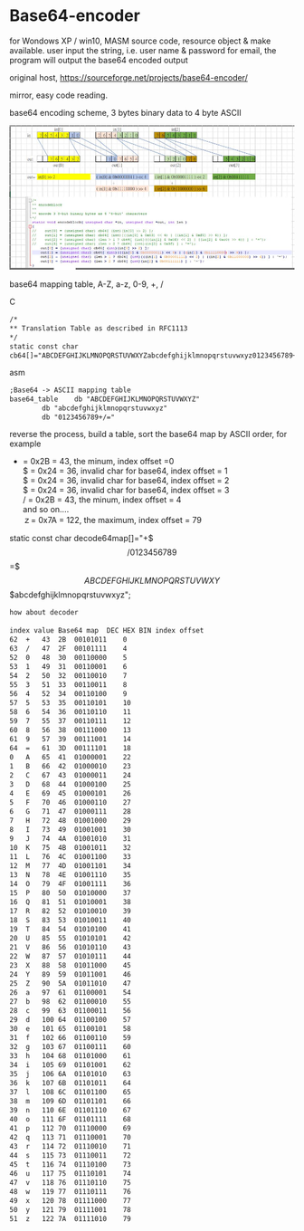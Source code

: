# Base64-encoder
for Wondows XP / win10, MASM source code, resource object &amp; make available. user input the string, i.e. user name &amp; password for email, the program will output the base64 encoded output  

original host, https://sourceforge.net/projects/base64-encoder/

mirror, easy code reading.

base64 encoding scheme, 3 bytes binary data to 4 byte ASCII  


![base64_encoding_theory.JPG](base64_encoding_theory.JPG)  


base64 mapping table, A-Z, a-z, 0-9, +, /

C
```
/*
** Translation Table as described in RFC1113
*/
static const char cb64[]="ABCDEFGHIJKLMNOPQRSTUVWXYZabcdefghijklmnopqrstuvwxyz0123456789+/";
```  

asm
```
;Base64 -> ASCII mapping table
base64_table	db "ABCDEFGHIJKLMNOPQRSTUVWXYZ"
		db "abcdefghijklmnopqrstuvwxyz"
		db "0123456789+/="
```




reverse the process, build a table, sort the base64 map by ASCII order, for example  
+ = 0x2B = 43, the minum, index offset =0  
$ = 0x24 = 36, invalid char for base64, index offset = 1  
$ = 0x24 = 36, invalid char for base64, index offset = 2  
$ = 0x24 = 36, invalid char for base64, index offset = 3  
/ = 0x2B = 43, the minum, index offset = 4  
and so on....  
ｚ= 0x7A = 122, the maximum, index offset = 79  

static const char decode64map[]="+$$$/0123456789$$$=$$$$ABCDEFGHIJKLMNOPQRSTUVWXY$$$$$$$abcdefghijklmnopqrstuvwxyz";

```
how about decoder

index value	Base64 map	DEC	HEX	BIN	index offset
62	+	43	2B	00101011	0
63	/	47	2F	00101111	4
52	0	48	30	00110000	5
53	1	49	31	00110001	6
54	2	50	32	00110010	7
55	3	51	33	00110011	8
56	4	52	34	00110100	9
57	5	53	35	00110101	10
58	6	54	36	00110110	11
59	7	55	37	00110111	12
60	8	56	38	00111000	13
61	9	57	39	00111001	14
64	=	61	3D	00111101	18
0	A	65	41	01000001	22
1	B	66	42	01000010	23
2	C	67	43	01000011	24
3	D	68	44	01000100	25
4	E	69	45	01000101	26
5	F	70	46	01000110	27
6	G	71	47	01000111	28
7	H	72	48	01001000	29
8	I	73	49	01001001	30
9	J	74	4A	01001010	31
10	K	75	4B	01001011	32
11	L	76	4C	01001100	33
12	M	77	4D	01001101	34
13	N	78	4E	01001110	35
14	O	79	4F	01001111	36
15	P	80	50	01010000	37
16	Q	81	51	01010001	38
17	R	82	52	01010010	39
18	S	83	53	01010011	40
19	T	84	54	01010100	41
20	U	85	55	01010101	42
21	V	86	56	01010110	43
22	W	87	57	01010111	44
23	X	88	58	01011000	45
24	Y	89	59	01011001	46
25	Z	90	5A	01011010	47
26	a	97	61	01100001	54
27	b	98	62	01100010	55
28	c	99	63	01100011	56
29	d	100	64	01100100	57
30	e	101	65	01100101	58
31	f	102	66	01100110	59
32	g	103	67	01100111	60
33	h	104	68	01101000	61
34	i	105	69	01101001	62
35	j	106	6A	01101010	63
36	k	107	6B	01101011	64
37	l	108	6C	01101100	65
38	m	109	6D	01101101	66
39	n	110	6E	01101110	67
40	o	111	6F	01101111	68
41	p	112	70	01110000	69
42	q	113	71	01110001	70
43	r	114	72	01110010	71
44	s	115	73	01110011	72
45	t	116	74	01110100	73
46	u	117	75	01110101	74
47	v	118	76	01110110	75
48	w	119	77	01110111	76
49	x	120	78	01111000	77
50	y	121	79	01111001	78
51	z	122	7A	01111010	79

```

